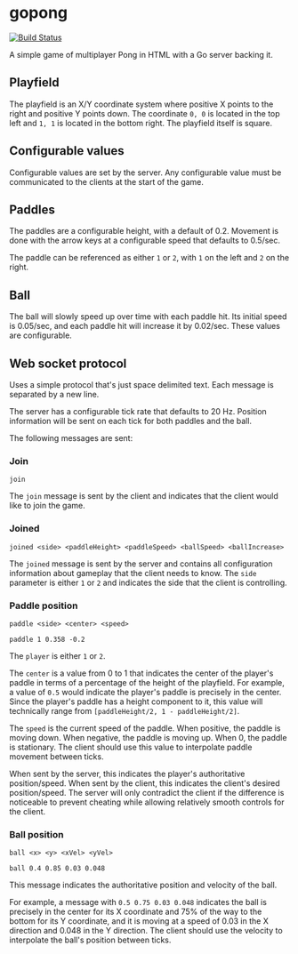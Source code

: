 # gopong

[![Build Status](https://travis-ci.org/Evertras/gopong.svg?branch=master)](https://trapis-ci.org/Evertras/gopong)

A simple game of multiplayer Pong in HTML with a Go server backing it.

## Playfield

The playfield is an X/Y coordinate system where positive X points to the right and positive Y
points down.  The coordinate `0, 0` is located in the top left and `1, 1` is located in the
bottom right.  The playfield itself is square.

## Configurable values

Configurable values are set by the server.  Any configurable value must be communicated to the clients
at the start of the game.

## Paddles

The paddles are a configurable height, with a default of 0.2.  Movement is done with the arrow keys at
a configurable speed that defaults to 0.5/sec.

The paddle can be referenced as either `1` or `2`, with `1` on the left and `2` on the right.

## Ball

The ball will slowly speed up over time with each paddle hit.  Its initial speed is 0.05/sec, and each paddle
hit will increase it by 0.02/sec.  These values are configurable.

## Web socket protocol

Uses a simple protocol that's just space delimited text.  Each message is separated by a new line.

The server has a configurable tick rate that defaults to 20 Hz.  Position information will be sent on each tick for both paddles and the ball.

The following messages are sent:

### Join

```
join
```

The `join` message is sent by the client and indicates that the client would like to join the game.

### Joined

```
joined <side> <paddleHeight> <paddleSpeed> <ballSpeed> <ballIncrease>
```

The `joined` message is sent by the server and contains all configuration information about gameplay
that the client needs to know.  The `side` parameter is either `1` or `2` and indicates the side that
the client is controlling.

### Paddle position

```
paddle <side> <center> <speed>

paddle 1 0.358 -0.2
```

The `player` is either `1` or `2`.

The `center` is a value from 0 to 1 that indicates the center of the player's paddle in terms of a
percentage of the height of the playfield.  For example, a value of `0.5` would indicate the player's
paddle is precisely in the center.  Since the player's paddle has a height component to it, this
value will technically range from `[paddleHeight/2, 1 - paddleHeight/2]`.

The `speed` is the current speed of the paddle.  When positive, the paddle is moving down.  When negative,
the paddle is moving up.  When 0, the paddle is stationary.  The client should use this value to interpolate
paddle movement between ticks.

When sent by the server, this indicates the player's authoritative position/speed.  When sent by the client,
this indicates the client's desired position/speed.  The server will only contradict the client if the difference
is noticeable to prevent cheating while allowing relatively smooth controls for the client.

### Ball position

```
ball <x> <y> <xVel> <yVel>

ball 0.4 0.85 0.03 0.048
```

This message indicates the authoritative position and velocity of the ball.

For example, a message with `0.5 0.75 0.03 0.048` indicates the ball is precisely in the center for its X coordinate
and 75% of the way to the bottom for its Y coordinate, and it is moving at a speed of 0.03 in the X direction and 0.048
in the Y direction.  The client should use the velocity to interpolate the ball's position between ticks.
